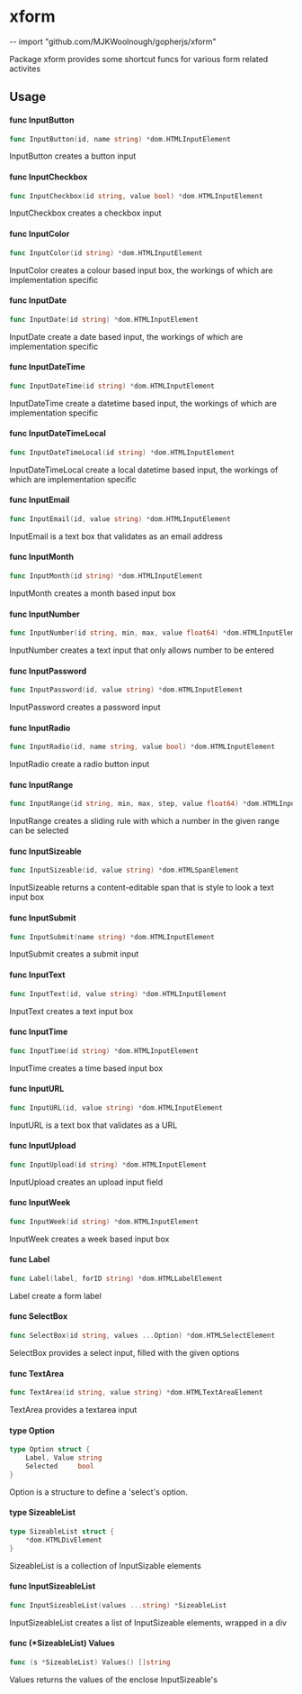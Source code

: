 # xform
--
    import "github.com/MJKWoolnough/gopherjs/xform"

Package xform provides some shortcut funcs for various form related activites

## Usage

#### func  InputButton

```go
func InputButton(id, name string) *dom.HTMLInputElement
```
InputButton creates a button input

#### func  InputCheckbox

```go
func InputCheckbox(id string, value bool) *dom.HTMLInputElement
```
InputCheckbox creates a checkbox input

#### func  InputColor

```go
func InputColor(id string) *dom.HTMLInputElement
```
InputColor creates a colour based input box, the workings of which are
implementation specific

#### func  InputDate

```go
func InputDate(id string) *dom.HTMLInputElement
```
InputDate create a date based input, the workings of which are implementation
specific

#### func  InputDateTime

```go
func InputDateTime(id string) *dom.HTMLInputElement
```
InputDateTime create a datetime based input, the workings of which are
implementation specific

#### func  InputDateTimeLocal

```go
func InputDateTimeLocal(id string) *dom.HTMLInputElement
```
InputDateTimeLocal create a local datetime based input, the workings of which
are implementation specific

#### func  InputEmail

```go
func InputEmail(id, value string) *dom.HTMLInputElement
```
InputEmail is a text box that validates as an email address

#### func  InputMonth

```go
func InputMonth(id string) *dom.HTMLInputElement
```
InputMonth creates a month based input box

#### func  InputNumber

```go
func InputNumber(id string, min, max, value float64) *dom.HTMLInputElement
```
InputNumber creates a text input that only allows number to be entered

#### func  InputPassword

```go
func InputPassword(id, value string) *dom.HTMLInputElement
```
InputPassword creates a password input

#### func  InputRadio

```go
func InputRadio(id, name string, value bool) *dom.HTMLInputElement
```
InputRadio create a radio button input

#### func  InputRange

```go
func InputRange(id string, min, max, step, value float64) *dom.HTMLInputElement
```
InputRange creates a sliding rule with which a number in the given range can be
selected

#### func  InputSizeable

```go
func InputSizeable(id, value string) *dom.HTMLSpanElement
```
InputSizeable returns a content-editable span that is style to look a text input
box

#### func  InputSubmit

```go
func InputSubmit(name string) *dom.HTMLInputElement
```
InputSubmit creates a submit input

#### func  InputText

```go
func InputText(id, value string) *dom.HTMLInputElement
```
InputText creates a text input box

#### func  InputTime

```go
func InputTime(id string) *dom.HTMLInputElement
```
InputTime creates a time based input box

#### func  InputURL

```go
func InputURL(id, value string) *dom.HTMLInputElement
```
InputURL is a text box that validates as a URL

#### func  InputUpload

```go
func InputUpload(id string) *dom.HTMLInputElement
```
InputUpload creates an upload input field

#### func  InputWeek

```go
func InputWeek(id string) *dom.HTMLInputElement
```
InputWeek creates a week based input box

#### func  Label

```go
func Label(label, forID string) *dom.HTMLLabelElement
```
Label create a form label

#### func  SelectBox

```go
func SelectBox(id string, values ...Option) *dom.HTMLSelectElement
```
SelectBox provides a select input, filled with the given options

#### func  TextArea

```go
func TextArea(id string, value string) *dom.HTMLTextAreaElement
```
TextArea provides a textarea input

#### type Option

```go
type Option struct {
	Label, Value string
	Selected     bool
}
```

Option is a structure to define a 'select's option.

#### type SizeableList

```go
type SizeableList struct {
	*dom.HTMLDivElement
}
```

SizeableList is a collection of InputSizable elements

#### func  InputSizeableList

```go
func InputSizeableList(values ...string) *SizeableList
```
InputSizeableList creates a list of InputSizeable elements, wrapped in a div

#### func (*SizeableList) Values

```go
func (s *SizeableList) Values() []string
```
Values returns the values of the enclose InputSizeable's
